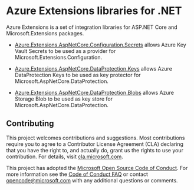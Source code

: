 # Azure Extensions libraries for .NET

Azure Extensions is a set of integration libraries for ASP.NET Core and Microsoft.Extensions packages.

- [Azure.Extensions.AspNetCore.Configuration.Secrets][configuration_secrets] allows Azure Key Vault Secrets to be used as a provider for Microsoft.Extensions.Configuration.

- [Azure.Extensions.AspNetCore.DataProtection.Keys][dataprotection_keys] allows Azure DataProtection Keys to be used as key protector for Microsoft.AspNetCore.DataProtection.

- [Azure.Extensions.AspNetCore.DataProtection.Blobs][dataprotection_blobs] allows Azure Storage Blob to be used as key store for Microsoft.AspNetCore.DataProtection.

## Contributing

This project welcomes contributions and suggestions.  Most contributions require
you to agree to a Contributor License Agreement (CLA) declaring that you have
the right to, and actually do, grant us the rights to use your contribution. For
details, visit [cla.microsoft.com][cla].

This project has adopted the [Microsoft Open Source Code of Conduct][coc].
For more information see the [Code of Conduct FAQ][coc_faq]
or contact [opencode@microsoft.com][coc_contact] with any
additional questions or comments.

<!-- LINKS -->
[configuration_secrets]: https://github.com/Azure/azure-sdk-for-net/blob/main/sdk/extensions/Azure.Extensions.AspNetCore.Configuration.Secrets/README.md
[dataprotection_keys]: https://github.com/Azure/azure-sdk-for-net/blob/main/sdk/extensions/Azure.Extensions.AspNetCore.DataProtection.Keys/README.md
[dataprotection_blobs]: https://github.com/Azure/azure-sdk-for-net/blob/main/sdk/extensions/Azure.Extensions.AspNetCore.DataProtection.Blobs/README.md
[cla]: https://cla.microsoft.com
[coc]: https://opensource.microsoft.com/codeofconduct/
[coc_faq]: https://opensource.microsoft.com/codeofconduct/faq/
[coc_contact]: mailto:opencode@microsoft.com
